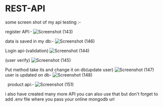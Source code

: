 # REST-API

some screen shot of my api testing :-

register API:-
![Screenshot (143)](https://user-images.githubusercontent.com/86554356/149999047-75f1e1f4-7368-48b9-b8d2-b6f637693cb2.png)

data is saved in my db:-
![Screenshot (146)](https://user-images.githubusercontent.com/86554356/149999416-4c563529-83d9-4ad6-9907-5f59aac09351.png)
&nbsp;

Login api-(validation)
![Screenshot (144)](https://user-images.githubusercontent.com/86554356/149999692-3a695e66-ccdf-4a6c-aab6-6dd1a658d604.png)
&nbsp;

(user verify)
![Screenshot (145)](https://user-images.githubusercontent.com/86554356/149999793-07a00729-5ff6-4b8b-8d6b-bc2c4f052905.png)
&nbsp;

Put method take its and change it on db(update user)
![Screenshot (147)](https://user-images.githubusercontent.com/86554356/150000080-b3453197-c11f-4ccd-b20d-acebc9ffd336.png)
&nbsp;
user is updated on db-
![Screenshot (148)](https://user-images.githubusercontent.com/86554356/150000525-d0d2a7f6-0c5a-4fab-8a1f-8ec89a33694e.png)

&nbsp;
product api:-
![Screenshot (151)](https://user-images.githubusercontent.com/86554356/150000732-11e863e6-d8b6-4e7d-b22d-bccde817c5a4.png)


i also have created  many more API you can also use that but don't forget to add .env file where you pass your online mongodb url


